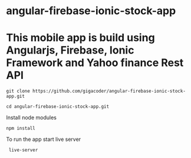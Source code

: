 # angular-firebase-ionic-stock-app
# This mobile app is build using Angularjs, Firebase, Ionic Framework and Yahoo finance Rest API

``` git clone https://github.com/gigacoder/angular-firebase-ionic-stock-app.git ```

``` cd angular-firebase-ionic-stock-app.git ```

Install node modules

``` npm install ```

To run the app start live server

``` live-server```
